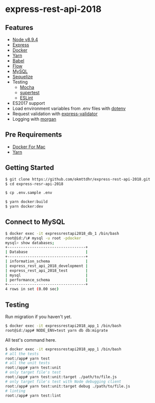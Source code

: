 
# express-rest-api-2018

## Features

- [Node v8.9.4](https://nodejs.org/en/)
- [Express](http://expressjs.com/)
- [Docker](https://www.docker.com/)
- [Yarn](https://yarnpkg.com/en/)
- [Babel](https://babeljs.io/)
- [Flow](https://flow.org/)
- [MySQL](https://www.mysql.com/)
- [Sequelize](http://docs.sequelizejs.com/)
- Testing
  - [Mocha](https://mochajs.org/)
  - [supertest](https://github.com/visionmedia/supertest)
  - [ESLint](https://eslint.org/)
- ES2017 support
- Load environment variables from .env files with [dotenv](https://github.com/motdotla/dotenv)
- Request validation with [express-validator](https://github.com/express-validator/express-validator)
- Logging with [morgan](https://github.com/expressjs/morgan)

## Pre Requirements

- [Docker For Mac](https://www.docker.com/docker-mac)
- [Yarn](https://yarnpkg.com/en/)

## Getting Started

```bash
$ git clone https://github.com/okmttdhr/express-rest-api-2018.git
$ cd express-resr-api-2018
```

```bash
$ cp .env.sample .env
```

```bash
$ yarn docker:build
$ yarn docker:dev
```

## Connect to MySQL

```bash
$ docker exec -it expressrestapi2018_db_1 /bin/bash
root@id:/\# mysql -u root -pdocker
mysql> show databases;
+-----------------------------------+
| Database                          |
+-----------------------------------+
| information_schema                |
| express_rest_api_2018_development |
| express_rest_api_2018_test        |
| mysql                             |
| performance_schema                |
+-----------------------------------+
4 rows in set (0.00 sec)
```

## Testing

Run migration if you haven't yet.

```bash
$ docker exec -it expressrestapi2018_app_1 /bin/bash
root@id:/app# NODE_ENV=test yarn db db:migrate
```

All test's command here.

```bash
$ docker exec -it expressrestapi2018_app_1 /bin/bash
# all the tests
root:/app# yarn test
# all the unit tests
root:/app# yarn test:unit
# only target file's test
root:/app# yarn test:unit:target ./path/to/file.js
# only target file's test with Node debugging client
root:/app# yarn test:unit:target debug ./path/to/file.js
# linting
root:/app# yarn test:lint
```
